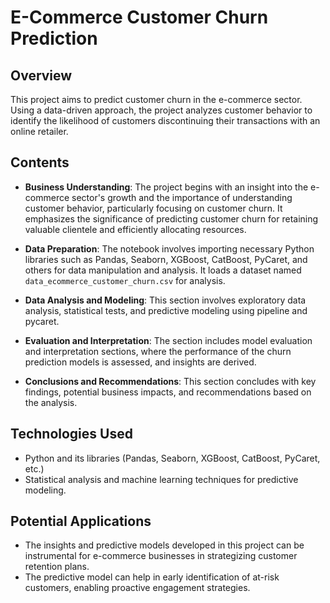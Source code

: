 # E-Commerce Customer Churn Prediction

## Overview

This project aims to predict customer churn in the e-commerce sector. Using a data-driven approach, the project analyzes customer behavior to identify the likelihood of customers discontinuing their transactions with an online retailer. 

## Contents

- **Business Understanding**: The project begins with an insight into the e-commerce sector's growth and the importance of understanding customer behavior, particularly focusing on customer churn. It emphasizes the significance of predicting customer churn for retaining valuable clientele and efficiently allocating resources.

- **Data Preparation**: The notebook involves importing necessary Python libraries such as Pandas, Seaborn, XGBoost, CatBoost, PyCaret, and others for data manipulation and analysis. It loads a dataset named `data_ecommerce_customer_churn.csv` for analysis.

- **Data Analysis and Modeling**: This section involves exploratory data analysis, statistical tests, and predictive modeling using pipeline and pycaret.

- **Evaluation and Interpretation**: The section includes model evaluation and interpretation sections, where the performance of the churn prediction models is assessed, and insights are derived.

- **Conclusions and Recommendations**: This section concludes with key findings, potential business impacts, and recommendations based on the analysis.

## Technologies Used

- Python and its libraries (Pandas, Seaborn, XGBoost, CatBoost, PyCaret, etc.)
- Statistical analysis and machine learning techniques for predictive modeling.

## Potential Applications

- The insights and predictive models developed in this project can be instrumental for e-commerce businesses in strategizing customer retention plans.
- The predictive model can help in early identification of at-risk customers, enabling proactive engagement strategies.
